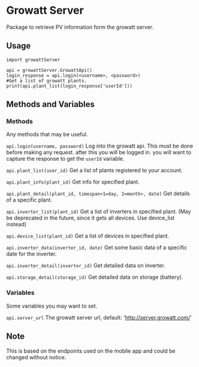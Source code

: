 # Growatt Server
Package to retrieve PV information form the growatt server.

## Usage
```
import growattServer

api = growattServer.GrowattApi()
login_response = api.login(<username>, <password>)
#Get a list of growatt plants.
print(api.plant_list(login_response['userId']))
```
## Methods and Variables
### Methods
Any methods that may be useful.

`api.login(username, password)` Log into the growatt api. This must be done before making any request. after this you will be logged in. you will want to capture the response to get the `userId` variable.

`api.plant_list(user_id)` Get a list of plants registered to your account.

`api.plant_info(plant_id)` Get info for specified plant.

`api.plant_detail(plant_id, timespan<1=day, 2=month>, date)` Get details of a specific plant.

`api.inverter_list(plant_id)` Get a list of inverters in specified plant. (May be deprecated in the future, since it gets all devices. Use device_list instead)

`api.device_list(plant_id)` Get a list of devices in specified plant.

`api.inverter_data(inverter_id, date)` Get some basic data of a specific date for the inverter.

`api.inverter_detail(inverter_id)` Get detailed data on inverter.

`api.storage_detail(storage_id)` Get detailed data on storage (battery).
### Variables
Some variables you may want to set.

`api.server_url` The growatt server url, default: 'http://server.growatt.com/'
## Note
This is based on the endpoints used on the mobile app and could be changed without notice.
